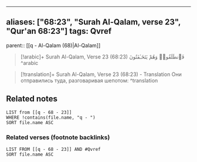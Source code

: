 
---
aliases: ["68:23", "Surah Al-Qalam, verse 23", "Qur'an 68:23"]
tags: Qvref
---

parent:: [[q - Al-Qalam (68)|Al-Qalam]]

> [!arabic]+ Surah Al-Qalam, Verse 23 (68:23)
> <span class="quran-arabic">فَٱنطَلَقُوا۟ وَهُمْ يَتَخَـٰفَتُونَ</span>
^arabic

> [!translation]+ Surah Al-Qalam, Verse 23 (68:23) - Translation
> Они отправились туда, разговаривая шепотом:
^translation



## Related notes
```dataview
LIST from [[q - 68 - 23]]
WHERE !contains(file.name, "q - ")
SORT file.name ASC
```

### Related verses (footnote backlinks)
```dataview
LIST FROM [[q - 68 - 23]] AND #Qvref
SORT file.name ASC
```

